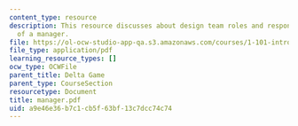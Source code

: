 ```yaml
---
content_type: resource
description: This resource discusses about design team roles and responsibilities
  of a manager.
file: https://ol-ocw-studio-app-qa.s3.amazonaws.com/courses/1-101-introduction-to-civil-and-environmental-engineering-design-i-fall-2006/a9e46e36b7c1cb5f63bf13c7dcc74c74_manager.pdf
file_type: application/pdf
learning_resource_types: []
ocw_type: OCWFile
parent_title: Delta Game
parent_type: CourseSection
resourcetype: Document
title: manager.pdf
uid: a9e46e36-b7c1-cb5f-63bf-13c7dcc74c74
---
```

